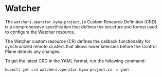 # Watcher

The `watchers.operator.kyma-project.io` Custom Resource Definition (CRD) is a comprehensive specification that defines the structure and format used to configure the Watcher resource.

The Watcher custom resource (CR) defines the callback functionality for synchronized remote clusters that allows lower latencies before the Control Plane detects any changes.

To get the latest CRD in the YAML format, run the following command:

```bash
kubectl get crd watchers.operator.kyma-project.io -o yaml
```
